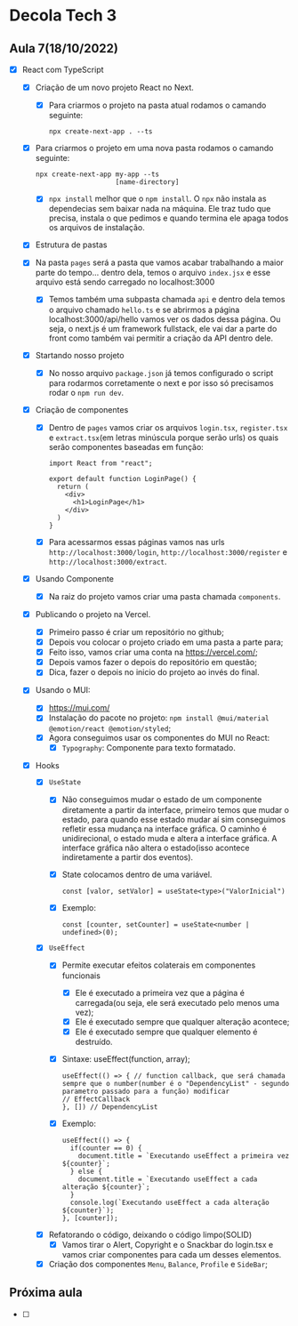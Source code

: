 # Decola Tech 3

## Aula 7(18/10/2022)

- [x] React com TypeScript
  - [x] Criação de um novo projeto React no Next.
    - [x] Para criarmos o projeto na pasta atual rodamos o camando seguinte:

      ```
      npx create-next-app . --ts
      ```

  - [x] Para criarmos o projeto em uma nova pasta rodamos o camando seguinte:

      ```
      npx create-next-app my-app --ts
                          [name-directory]
      ```

    - [x] `npx install` melhor que o `npm install`. O `npx` não instala as dependecias sem baixar nada na máquina. Ele traz tudo que precisa, instala o que pedimos e quando termina ele apaga todos os arquivos de instalação.

   - [x] Estrutura de pastas
    - [x] Na pasta `pages` será a pasta que vamos acabar trabalhando a maior parte do tempo... dentro dela, temos o arquivo `index.jsx` e esse arquivo está sendo carregado no localhost:3000
      - [x] Temos também uma subpasta chamada `api` e dentro dela temos o arquivo chamado `hello.ts` e se abrirmos a página localhost:3000/api/hello vamos ver os dados dessa página. Ou seja, o next.js é um framework fullstack, ele vai dar a parte do front como também vai permitir a criação da API dentro dele.

  - [x] Startando nosso projeto
    - [x] No nosso arquivo `package.json` já temos configurado o script para rodarmos corretamente o next e por isso só precisamos rodar o `npm run dev`.

  - [x] Criação de componentes
    - [x] Dentro de `pages` vamos criar os arquivos `login.tsx`, `register.tsx` e `extract.tsx`(em letras minúscula porque serão urls) os quais serão componentes baseadas em função:

      ``` TSX
      import React from "react";

      export default function LoginPage() {
        return (
          <div>
            <h1>LoginPage</h1>
          </div>
        )
      }
      ```

    - [x] Para acessarmos essas páginas vamos nas urls `http://localhost:3000/login`, `http://localhost:3000/register` e `http://localhost:3000/extract`.

  - [x] Usando Componente
    - [x] Na raiz do projeto vamos criar uma pasta chamada `components`.

  - [x] Publicando o projeto na Vercel.
    - [x] Primeiro passo é criar um repositório no github;
    - [x] Depois vou colocar o projeto criado em uma pasta a parte para;
    - [x] Feito isso, vamos criar uma conta na https://vercel.com/;
    - [x] Depois vamos fazer o depois do repositório em questão;
    - [x] Dica, fazer o depois no inicio do projeto ao invés do final.

  - [x] Usando o MUI:
    - [x] https://mui.com/
    - [x] Instalação do pacote no projeto: `npm install @mui/material @emotion/react @emotion/styled`;
    - [x] Agora conseguimos usar os componentes do MUI no React:
      - [x] `Typography`: Componente para texto formatado.

  - [x] Hooks
    - [x] `UseState`
      - [x] Não conseguimos mudar o estado de um componente diretamente a partir da interface, primeiro temos que mudar o estado, para quando esse estado mudar aí sim conseguimos refletir essa mudança na interface gráfica. O caminho é unidirecional, o estado muda e altera a interface gráfica. A interface gráfica não altera o estado(isso acontece indiretamente a partir dos eventos).
      - [x] State colocamos dentro de uma variável.

        ``` JS
        const [valor, setValor] = useState<type>("ValorInicial")
        ```

      - [x] Exemplo:

        ``` TSX
        const [counter, setCounter] = useState<number | undefined>(0);
        ```

    - [x] `UseEffect`
      - [x] Permite executar efeitos colaterais em componentes funcionais
        - [x] Ele é executado a primeira vez que a página é carregada(ou seja, ele será executado pelo menos uma vez);
        - [x] Ele é executado sempre que qualquer alteração acontece;
        - [x] Ele é executado sempre que qualquer elemento é destruído.

      - [x] Sintaxe: useEffect(function, array);

        ``` TSX
        useEffect(() => { // function callback, que será chamada sempre que o number(number é o "DependencyList" - segundo parametro passado para a função) modificar
        // EffectCallback
        }, []) // DependencyList
        ```

      - [x] Exemplo:

        ``` TSX
        useEffect(() => {
          if(counter == 0) {
            document.title = `Executando useEffect a primeira vez ${counter}`;
          } else {
            document.title = `Executando useEffect a cada alteração ${counter}`;
          }
          console.log(`Executando useEffect a cada alteração ${counter}`);
        }, [counter]);
        ```

    - [x] Refatorando o código, deixando o código limpo(SOLID)
      - [x] Vamos tirar o Alert, Copyright e o Snackbar do login.tsx e vamos criar componentes para cada um desses elementos.

    - [x] Criação dos componentes `Menu`, `Balance`, `Profile` e `SideBar`;

## Próxima aula

- [ ]
